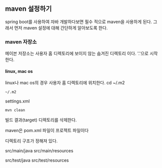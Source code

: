## maven 설정하기
spring boot를 사용하여 자바 개발하다보면 필수 적으로 maven을 사용하게 된다. 
그래서 먼저 maven 설정에 대해 간단하게 알아보도록 한다.

### maven 자장소
메이븐 저장소는 사용자 홈 디렉토리에 보이지 않는 숨겨진 디렉토리 이다.
'.'으로 시작한다.

#### linux, mac os
linux나 mac os의 경우 사용자 홈 디렉토리에 위치한다.
cd ~/.m2
```
~/.m2
```

settings.xml

```
mvn clean
```
빌드 결과(target) 디렉토리를 삭제한다.

maven은 pom.xml 파일이 프로젝트 파일이다

디렉토리 구조가 정해져 있다.

src/main/java
src/main/resources

src/test/java
src/test/resources

